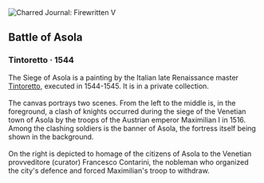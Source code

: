 <div class="artwork-of-the-day">
  <div class="container">
    <div class="img-wrapper">
      <img
        src="https://uploads6.wikiart.org/images/tintoretto/battle-of-asola.jpg!Large.jpg"
        alt="Charred Journal: Firewritten V" />
    </div>
    <div class="artwork-detail">
      <div class="artwork-origin"> 
        <h2 class="artwork-name">Battle of Asola</h2>
        <h3 class="artist">
          Tintoretto
                    ·  1544
        </h3>
      </div>
      <p class="description">
        <span class="artwork-description-text ng-binding" ng-bind-html="viewModel.ArtworkOfTheDay.Description | unsafe">The Siege of Asola is a painting by the Italian late Renaissance master <a target="_blank" href="/en/tintoretto">Tintoretto</a>, executed in 1544-1545. It is in a private collection.
<br>
<br>The canvas portrays two scenes. From the left to the middle is, in the foreground, a clash of knights occurred during the siege of the Venetian town of Asola by the troops of the Austrian emperor Maximilian I in 1516. Among the clashing soldiers is the banner of Asola, the fortress itself being shown in the background.
<br>
<br>On the right is depicted to homage of the citizens of Asola to the Venetian provveditore (curator) Francesco Contarini, the nobleman who organized the city's defence and forced Maximilian's troop to withdraw.</span>
                        <div class="text-shadow-container" ng-show="showShadow" style=""></div>
      </p>
    </div>
  </div>

</div>

